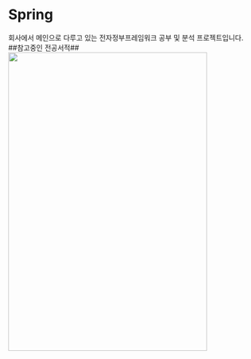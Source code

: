 # Spring
회사에서 메인으로 다루고 있는 전자정부프레임워크 공부 및 분석 프로젝트입니다.<br>
##참고중인 전공서적##<br>
<img src="https://user-images.githubusercontent.com/71861051/158821134-ca67ec29-261a-4891-a000-047e9067a36e.png" width="400" height="600"/>
